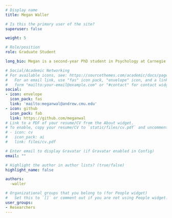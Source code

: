 ```yaml
---
# Display name
title: Megan Waller

# Is this the primary user of the site?
superuser: false

weight: 5

# Role/position
role: Graduate Student

long_bio: Megan is a second-year PhD student in Psychology at Carnegie Mellon University. She graduated from Cornell University with a BA in Psychology and French. She is interested in how children learn language through parent-child interactions.

# Social/Academic Networking
# For available icons, see: https://sourcethemes.com/academic/docs/page-builder/#icons
#   For an email link, use "fas" icon pack, "envelope" icon, and a link in the
#   form "mailto:your-email@example.com" or "#contact" for contact widget.
social:
- icon: envelope
  icon_pack: fas
  link: 'mailto:meganwal@andrew.cmu.edu'
- icon: github
  icon_pack: fab
  link: https://github.com/meganwal
# Link to a PDF of your resume/CV from the About widget.
# To enable, copy your resume/CV to `static/files/cv.pdf` and uncomment the lines below.
# - icon: cv
#   icon_pack: ai
#   link: files/cv.pdf

# Enter email to display Gravatar (if Gravatar enabled in Config)
email: ""

# Highlight the author in author lists? (true/false)
highlight_name: false

authors:
  -waller

# Organizational groups that you belong to (for People widget)
#   Set this to `[]` or comment out if you are not using People widget.
user_groups:
- Researchers
---
```

